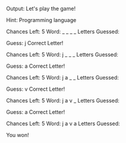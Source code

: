 Output: 
Let's play the game!

Hint: Programming language

Chances Left: 5
Word: _ _ _ _ 
Letters Guessed: 

Guess: j
Correct Letter!

Chances Left: 5
Word: j _ _ _ 
Letters Guessed: 

Guess: a
Correct Letter!

Chances Left: 5
Word: j a _ _ 
Letters Guessed: 

Guess: v
Correct Letter!

Chances Left: 5
Word: j a v _ 
Letters Guessed: 

Guess: a
Correct Letter!

Chances Left: 5
Word: j a v a 
Letters Guessed: 

You won!
